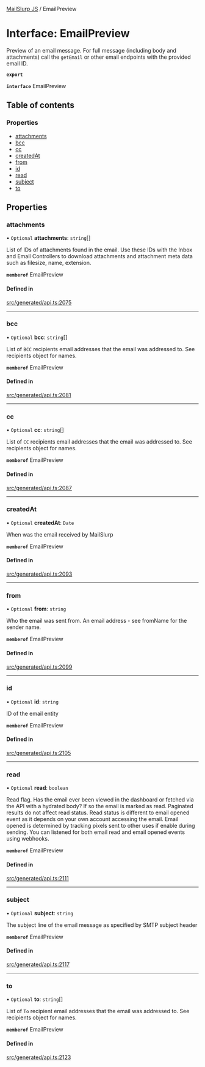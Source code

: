 [MailSlurp JS](../README.md) / EmailPreview

# Interface: EmailPreview

Preview of an email message. For full message (including body and attachments) call the `getEmail` or other email endpoints with the provided email ID.

**`export`**

**`interface`** EmailPreview

## Table of contents

### Properties

- [attachments](EmailPreview.md#attachments)
- [bcc](EmailPreview.md#bcc)
- [cc](EmailPreview.md#cc)
- [createdAt](EmailPreview.md#createdat)
- [from](EmailPreview.md#from)
- [id](EmailPreview.md#id)
- [read](EmailPreview.md#read)
- [subject](EmailPreview.md#subject)
- [to](EmailPreview.md#to)

## Properties

### attachments

• `Optional` **attachments**: `string`[]

List of IDs of attachments found in the email. Use these IDs with the Inbox and Email Controllers to download attachments and attachment meta data such as filesize, name, extension.

**`memberof`** EmailPreview

#### Defined in

[src/generated/api.ts:2075](https://github.com/mailslurp/mailslurp-client/blob/f0f645f/src/generated/api.ts#L2075)

___

### bcc

• `Optional` **bcc**: `string`[]

List of `BCC` recipients email addresses that the email was addressed to. See recipients object for names.

**`memberof`** EmailPreview

#### Defined in

[src/generated/api.ts:2081](https://github.com/mailslurp/mailslurp-client/blob/f0f645f/src/generated/api.ts#L2081)

___

### cc

• `Optional` **cc**: `string`[]

List of `CC` recipients email addresses that the email was addressed to. See recipients object for names.

**`memberof`** EmailPreview

#### Defined in

[src/generated/api.ts:2087](https://github.com/mailslurp/mailslurp-client/blob/f0f645f/src/generated/api.ts#L2087)

___

### createdAt

• `Optional` **createdAt**: `Date`

When was the email received by MailSlurp

**`memberof`** EmailPreview

#### Defined in

[src/generated/api.ts:2093](https://github.com/mailslurp/mailslurp-client/blob/f0f645f/src/generated/api.ts#L2093)

___

### from

• `Optional` **from**: `string`

Who the email was sent from. An email address - see fromName for the sender name.

**`memberof`** EmailPreview

#### Defined in

[src/generated/api.ts:2099](https://github.com/mailslurp/mailslurp-client/blob/f0f645f/src/generated/api.ts#L2099)

___

### id

• `Optional` **id**: `string`

ID of the email entity

**`memberof`** EmailPreview

#### Defined in

[src/generated/api.ts:2105](https://github.com/mailslurp/mailslurp-client/blob/f0f645f/src/generated/api.ts#L2105)

___

### read

• `Optional` **read**: `boolean`

Read flag. Has the email ever been viewed in the dashboard or fetched via the API with a hydrated body? If so the email is marked as read. Paginated results do not affect read status. Read status is different to email opened event as it depends on your own account accessing the email. Email opened is determined by tracking pixels sent to other uses if enable during sending. You can listened for both email read and email opened events using webhooks.

**`memberof`** EmailPreview

#### Defined in

[src/generated/api.ts:2111](https://github.com/mailslurp/mailslurp-client/blob/f0f645f/src/generated/api.ts#L2111)

___

### subject

• `Optional` **subject**: `string`

The subject line of the email message as specified by SMTP subject header

**`memberof`** EmailPreview

#### Defined in

[src/generated/api.ts:2117](https://github.com/mailslurp/mailslurp-client/blob/f0f645f/src/generated/api.ts#L2117)

___

### to

• `Optional` **to**: `string`[]

List of `To` recipient email addresses that the email was addressed to. See recipients object for names.

**`memberof`** EmailPreview

#### Defined in

[src/generated/api.ts:2123](https://github.com/mailslurp/mailslurp-client/blob/f0f645f/src/generated/api.ts#L2123)

